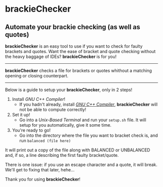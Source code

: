 # brackieChecker
## Automate your brackie checking (as well as quotes)

**brackieChecker** is an easy tool to use if you want to check for faulty brackets and quotes. Want the ease of bracket and quote checking without the heavy baggage of IDEs? **brackieChecker** is for you!

---

**brackieChecker** checks a file for brackets or quotes whithout a matching opening or closing counterpart.

---

Below is a guide to setup your **brackieChecker**, only in 2 steps!

1. Install *GNU C++ Compiler*!
   * If you hadn't already, install [*GNU C++ Compiler*](https://gcc.gnu.org/), **brackieChecker** will not be able to compute correctly!
2. Set it up!
   * Go into a *Unix-Based Terminal* and run your `setup.sh` file. It will setup for you automatically, give it some time.
3. You're ready to go!
   * Go into the directory where the file you want to bracket check is, and run `balanced (file here)`

It will print out a copy of the file along with BALANCED or UNBALANCED and, if so, a line describing the first faulty bracket/quote.

There is one issue: if you use an escape character and a quote, it will break. We'll get to fixing that later, hehe...

Thank you for using **brackieChecker**!
